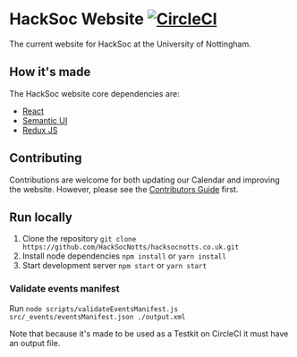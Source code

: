 # HackSoc Website [![CircleCI](https://circleci.com/gh/HackSocNotts/hacksocnotts.co.uk/tree/master.svg?style=svg)](https://circleci.com/gh/HackSocNotts/hacksocnotts.co.uk/tree/master)
The current website for HackSoc at the University of Nottingham.

## How it's made
The HackSoc website core dependencies are:
 * [React](https://reactjs.org/)
 * [Semantic UI](https://semantic-ui.com/)
 * [Redux JS](https://redux.js.org/introduction)

## Contributing
Contributions are welcome for both updating our Calendar and improving the website. However, please see the [Contributors Guide](./CONTRIBUTING.md) first.

## Run locally
1. Clone the repository `git clone https://github.com/HackSocNotts/hacksocnotts.co.uk.git`
2. Install node dependencies `npm install` or `yarn install`
3. Start development server `npm start` or `yarn start`

### Validate events manifest
Run `node scripts/validateEventsManifest.js src/_events/eventsManifest.json ./output.xml`

Note that because it's made to be used as a Testkit on CircleCI it must have an output file.
